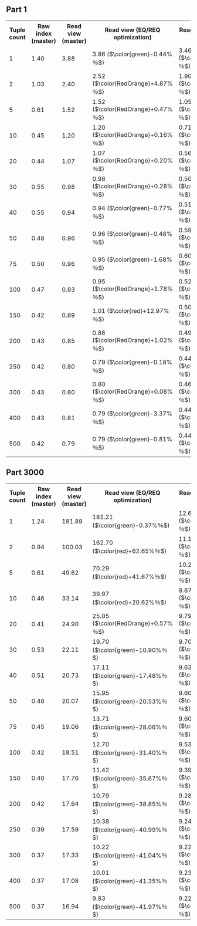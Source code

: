 ## Part 1

<table>
<tr>
  <th>Tuple count</th>
  <th>Raw index (master)</th>
  <th>Read view (master)</th>
  <th>Read view (EQ/REQ optimization)</th>
  <th>Read view (Alexander's patch)</th>
</tr>
<tr>
  <td>1</td>
  <td>1.40</td>
  <td>3.88</td>
  <td>3.86 ($\color{green}-0.44%％$)</td>
  <td>3.46 ($\color{green}-10.77%％$)</td>
</tr>
<tr>
  <td>2</td>
  <td>1.03</td>
  <td>2.40</td>
  <td>2.52 ($\color{RedOrange}+4.87%％$)</td>
  <td>1.90 ($\color{green}-20.77%％$)</td>
</tr>
<tr>
  <td>5</td>
  <td>0.61</td>
  <td>1.52</td>
  <td>1.52 ($\color{RedOrange}+0.47%％$)</td>
  <td>1.05 ($\color{green}-30.65%％$)</td>
</tr>
<tr>
  <td>10</td>
  <td>0.45</td>
  <td>1.20</td>
  <td>1.20 ($\color{RedOrange}+0.16%％$)</td>
  <td>0.71 ($\color{green}-40.76%％$)</td>
</tr>
<tr>
  <td>20</td>
  <td>0.44</td>
  <td>1.07</td>
  <td>1.07 ($\color{RedOrange}+0.20%％$)</td>
  <td>0.56 ($\color{green}-47.47%％$)</td>
</tr>
<tr>
  <td>30</td>
  <td>0.55</td>
  <td>0.98</td>
  <td>0.98 ($\color{RedOrange}+0.28%％$)</td>
  <td>0.50 ($\color{green}-49.25%％$)</td>
</tr>
<tr>
  <td>40</td>
  <td>0.55</td>
  <td>0.94</td>
  <td>0.94 ($\color{green}-0.77%％$)</td>
  <td>0.51 ($\color{green}-45.85%％$)</td>
</tr>
<tr>
  <td>50</td>
  <td>0.48</td>
  <td>0.96</td>
  <td>0.96 ($\color{green}-0.48%％$)</td>
  <td>0.59 ($\color{green}-38.80%％$)</td>
</tr>
<tr>
  <td>75</td>
  <td>0.50</td>
  <td>0.96</td>
  <td>0.95 ($\color{green}-1.68%％$)</td>
  <td>0.60 ($\color{green}-37.98%％$)</td>
</tr>
<tr>
  <td>100</td>
  <td>0.47</td>
  <td>0.93</td>
  <td>0.95 ($\color{RedOrange}+1.78%％$)</td>
  <td>0.52 ($\color{green}-43.70%％$)</td>
</tr>
<tr>
  <td>150</td>
  <td>0.42</td>
  <td>0.89</td>
  <td>1.01 ($\color{red}+12.97%％$)</td>
  <td>0.50 ($\color{green}-44.13%％$)</td>
</tr>
<tr>
  <td>200</td>
  <td>0.43</td>
  <td>0.85</td>
  <td>0.86 ($\color{RedOrange}+1.02%％$)</td>
  <td>0.49 ($\color{green}-42.14%％$)</td>
</tr>
<tr>
  <td>250</td>
  <td>0.42</td>
  <td>0.80</td>
  <td>0.79 ($\color{green}-0.18%％$)</td>
  <td>0.44 ($\color{green}-44.64%％$)</td>
</tr>
<tr>
  <td>300</td>
  <td>0.43</td>
  <td>0.80</td>
  <td>0.80 ($\color{RedOrange}+0.08%％$)</td>
  <td>0.46 ($\color{green}-42.66%％$)</td>
</tr>
<tr>
  <td>400</td>
  <td>0.43</td>
  <td>0.81</td>
  <td>0.79 ($\color{green}-3.37%％$)</td>
  <td>0.44 ($\color{green}-45.47%％$)</td>
</tr>
<tr>
  <td>500</td>
  <td>0.42</td>
  <td>0.79</td>
  <td>0.79 ($\color{green}-0.81%％$)</td>
  <td>0.44 ($\color{green}-45.13%％$)</td>
</tr>
</table>


## Part 3000

<table>
<tr>
  <th>Tuple count</th>
  <th>Raw index (master)</th>
  <th>Read view (master)</th>
  <th>Read view (EQ/REQ optimization)</th>
  <th>Read view (Alexander's patch)</th>
</tr>
<tr>
  <td>1</td>
  <td>1.24</td>
  <td>181.89</td>
  <td>181.21 ($\color{green}-0.37%％$)</td>
  <td>12.61 ($\color{green}-93.07%％$)</td>
</tr>
<tr>
  <td>2</td>
  <td>0.94</td>
  <td>100.03</td>
  <td>162.70 ($\color{red}+62.65%％$)</td>
  <td>11.14 ($\color{green}-88.87%％$)</td>
</tr>
<tr>
  <td>5</td>
  <td>0.61</td>
  <td>49.62</td>
  <td>70.29 ($\color{red}+41.67%％$)</td>
  <td>10.24 ($\color{green}-79.36%％$)</td>
</tr>
<tr>
  <td>10</td>
  <td>0.46</td>
  <td>33.14</td>
  <td>39.97 ($\color{red}+20.62%％$)</td>
  <td>9.87 ($\color{green}-70.22%％$)</td>
</tr>
<tr>
  <td>20</td>
  <td>0.41</td>
  <td>24.90</td>
  <td>25.05 ($\color{RedOrange}+0.57%％$)</td>
  <td>9.79 ($\color{green}-60.70%％$)</td>
</tr>
<tr>
  <td>30</td>
  <td>0.53</td>
  <td>22.11</td>
  <td>19.70 ($\color{green}-10.90%％$)</td>
  <td>9.70 ($\color{green}-56.15%％$)</td>
</tr>
<tr>
  <td>40</td>
  <td>0.51</td>
  <td>20.73</td>
  <td>17.11 ($\color{green}-17.48%％$)</td>
  <td>9.63 ($\color{green}-53.54%％$)</td>
</tr>
<tr>
  <td>50</td>
  <td>0.48</td>
  <td>20.07</td>
  <td>15.95 ($\color{green}-20.53%％$)</td>
  <td>9.60 ($\color{green}-52.18%％$)</td>
</tr>
<tr>
  <td>75</td>
  <td>0.45</td>
  <td>19.06</td>
  <td>13.71 ($\color{green}-28.06%％$)</td>
  <td>9.60 ($\color{green}-49.61%％$)</td>
</tr>
<tr>
  <td>100</td>
  <td>0.42</td>
  <td>18.51</td>
  <td>12.70 ($\color{green}-31.40%％$)</td>
  <td>9.53 ($\color{green}-48.53%％$)</td>
</tr>
<tr>
  <td>150</td>
  <td>0.40</td>
  <td>17.76</td>
  <td>11.42 ($\color{green}-35.67%％$)</td>
  <td>9.39 ($\color{green}-47.12%％$)</td>
</tr>
<tr>
  <td>200</td>
  <td>0.42</td>
  <td>17.64</td>
  <td>10.79 ($\color{green}-38.85%％$)</td>
  <td>9.28 ($\color{green}-47.41%％$)</td>
</tr>
<tr>
  <td>250</td>
  <td>0.39</td>
  <td>17.59</td>
  <td>10.38 ($\color{green}-40.99%％$)</td>
  <td>9.24 ($\color{green}-47.48%％$)</td>
</tr>
<tr>
  <td>300</td>
  <td>0.37</td>
  <td>17.33</td>
  <td>10.22 ($\color{green}-41.04%％$)</td>
  <td>9.22 ($\color{green}-46.78%％$)</td>
</tr>
<tr>
  <td>400</td>
  <td>0.37</td>
  <td>17.08</td>
  <td>10.01 ($\color{green}-41.35%％$)</td>
  <td>9.23 ($\color{green}-45.94%％$)</td>
</tr>
<tr>
  <td>500</td>
  <td>0.37</td>
  <td>16.94</td>
  <td>9.83 ($\color{green}-41.97%％$)</td>
  <td>9.22 ($\color{green}-45.54%％$)</td>
</tr>
</table>
